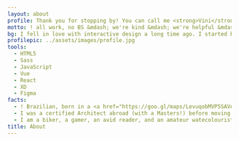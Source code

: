 ```yaml
---
layout: about
profile: Thank you for stopping by! You can call me <strong>Vini</strong> and I love building experiences for the web. I believe everything we do together should be accessible and inclusive.
motto: ! all work, no BS &mdash; we're kind &mdash; we're helpful &mdash; we respect each other's time &mdash; we build something to be proud of &mdash; <a href="https://www.ruinedby.design/" target="blank">Ruined by Design</a>
bg: I fell in love with interactive design a long time ago. I started building simple websites for friends and family using Flash when I was 17 years old, using a very rudimentary implementation of ActionScript2 I had learned by myself. Since then, I expanded my interests and broadened my skillset, but the drive behind all that is still pretty much the same.
profilepic: ../assets/images/profile.jpg
tools:
  - HTML5
  - Sass
  - JavaScript
  - Vue
  - React
  - XD
  - Figma
facts: 
  - ! Brazilian, born in a <a href="https://goo.gl/maps/LevuqobMVP5SAVeP8">tiny little town</a> amid the Atlantic Rainforest, grandson of farmers, and proud of every single tiny victory I've accomplished.
  - I was a certified Architect abroad (with a Masters!) before moving to the Creative Technology field. I carry a lot of analytical thinking and design strategy/planning from the great experiences I had back then.
  - I am a biker, a gamer, an avid reader, and an amateur watecolourist. 
title: About
---
```

